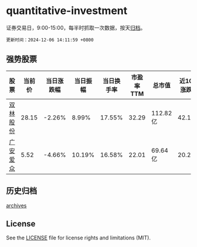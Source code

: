 # quantitative-investment

证券交易日，9:00-15:00，每半时抓取一次数据，按天[归档](archives)。

`更新时间：2024-12-06 14:11:59 +0800`

## 强势股票

|股票|当前价|当日涨跌幅|当日振幅|当日换手率|市盈率TTM|总市值|近10日涨跌幅|
|----|----|----|----|----|----|----|----|
|[双林股份](https://xueqiu.com/S/SZ300100)|28.15|-2.26%|8.99%|17.55%|32.29|112.82亿|42.1%|
|[广安爱众](https://xueqiu.com/S/SH600979)|5.52|-4.66%|10.19%|16.58%|22.01|69.64亿|20.26%|

## 历史归档

[archives](archives)

## License

See the [LICENSE](LICENSE) file for license rights and limitations (MIT).